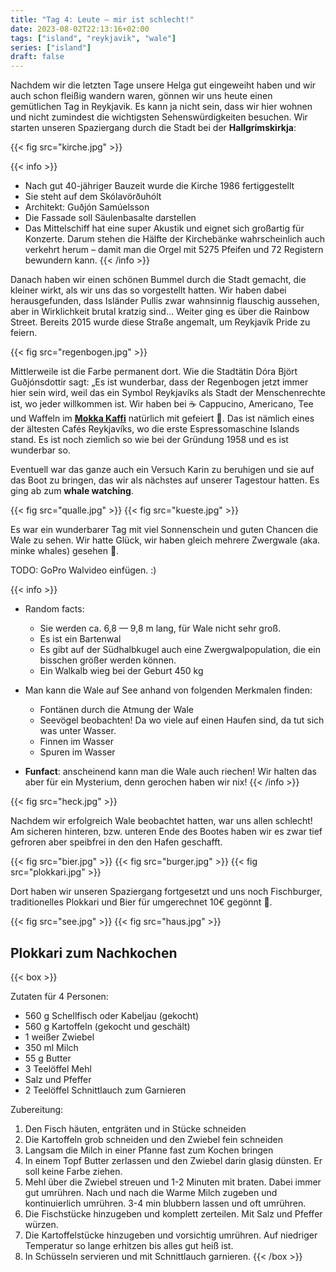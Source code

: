 ```yaml
---
title: "Tag 4: Leute — mir ist schlecht!"
date: 2023-08-02T22:13:16+02:00
tags: ["island", "reykjavik", "wale"]
series: ["island"]
draft: false
---
```


Nachdem wir die letzten Tage unsere Helga gut eingeweiht haben und wir
auch schon fleißig wandern waren, gönnen wir uns heute einen gemütlichen
Tag in Reykjavik. Es kann ja nicht sein, dass wir hier wohnen und nicht
zumindest die wichtigsten Sehenswürdigkeiten besuchen. Wir starten
unseren Spaziergang durch die Stadt bei der **Hallgrímskirkja**:

{{< fig src="kirche.jpg" >}}

{{< info >}}
-   Nach gut 40-jähriger Bauzeit wurde die Kirche 1986 fertiggestellt
-   Sie steht auf dem Skólavörðuhólt
-   Architekt: Guðjón Samúelsson
-   Die Fassade soll Säulenbasalte darstellen
-   Das Mittelschiff hat eine super Akustik und eignet sich großartig
    für Konzerte. Darum stehen die Hälfte der Kirchebänke wahrscheinlich
    auch verkehrt herum – damit man die Orgel mit 5275 Pfeifen und 72
    Registern bewundern kann.
{{< /info >}}

Danach haben wir einen schönen Bummel durch die Stadt gemacht, die
kleiner wirkt, als wir uns das so vorgestellt hatten. Wir haben dabei
herausgefunden, dass Isländer Pullis zwar wahnsinnig flauschig aussehen,
aber in Wirklichkeit brutal kratzig sind… Weiter ging es über die
Rainbow Street. Bereits 2015 wurde diese Straße angemalt, um Reykjavík
Pride zu feiern. 

{{< fig src="regenbogen.jpg" >}}

Mittlerweile ist die Farbe permanent dort. Wie die
Stadtätin Dóra Björt Guðjónsdottir sagt: „Es ist wunderbar, dass der
Regenbogen jetzt immer hier sein wird, weil das ein Symbol Reykjavíks
als Stadt der Menschenrechte ist, wo jeder willkommen ist. Wir haben bei
☕ Cappucino, Americano, Tee und Waffeln im [**Mokka Kaffi**](https://goo.gl/maps/GdU8M3hisUZ2wged6)
natürlich mit gefeiert 🥳. 
Das ist nämlich eines der ältesten Cafés
Reykjavíks, wo die erste Espressomaschine Islands stand. Es ist noch
ziemlich so wie bei der Gründung 1958 und es ist wunderbar so.

Eventuell war das ganze auch ein Versuch Karin zu beruhigen und sie auf
das Boot zu bringen, das wir als nächstes auf unserer Tagestour hatten.
Es ging ab zum **whale watching**. 

{{< fig src="qualle.jpg" >}}
{{< fig src="kueste.jpg" >}}

Es war ein wunderbarer Tag mit viel
Sonnenschein und guten Chancen die Wale zu sehen. Wir hatte Glück, wir haben gleich mehrere Zwergwale (aka. minke whales) gesehen 🐳.

TODO: GoPro Walvideo einfügen. :)

{{< info >}}

- Random facts:
    -   Sie werden ca. 6,8 — 9,8 m lang, für Wale nicht sehr groß.
    -   Es ist ein Bartenwal
    -   Es gibt auf der Südhalbkugel auch eine Zwergwalpopulation, die
        ein bisschen größer werden können.
    -   Ein Walkalb wieg bei der Geburt 450 kg

-   Man kann die Wale auf See anhand von folgenden Merkmalen finden:

    -   Fontänen durch die Atmung der Wale
    -   Seevögel beobachten! Da wo viele auf einen Haufen sind, da tut
        sich was unter Wasser.
    -   Finnen im Wasser
    -   Spuren im Wasser

-   **Funfact**: anscheinend kann man die Wale auch riechen! Wir halten das
    aber für ein Mysterium, denn gerochen haben wir nix!
{{< /info >}}

{{< fig src="heck.jpg" >}}

Nachdem wir erfolgreich Wale beobachtet hatten, war uns allen schlecht!
Am sicheren hinteren, bzw. unteren Ende des Bootes haben wir es zwar
tief gefroren aber speibfrei in den den Hafen geschafft.

{{< fig src="bier.jpg" >}}
{{< fig src="burger.jpg" >}}
{{< fig src="plokkari.jpg" >}}

Dort haben wir
unseren Spaziergang fortgesetzt und uns noch Fischburger, traditionelles
Plokkari und Bier für umgerechnet 10€ gegönnt 🤑.

{{< fig src="see.jpg" >}}
{{< fig src="haus.jpg" >}}

## Plokkari zum Nachkochen

{{< box >}}

Zutaten für 4 Personen:

-   560 g Schellfisch oder Kabeljau (gekocht)
-   560 g Kartoffeln (gekocht und geschält)
-   1 weißer Zwiebel
-   350 ml Milch
-   55 g Butter
-   3 Teelöffel Mehl
-   Salz und Pfeffer
-   2 Teelöffel Schnittlauch zum Garnieren

Zubereitung:

1.  Den Fisch häuten, entgräten und in Stücke schneiden
2.  Die Kartoffeln grob schneiden und den Zwiebel fein schneiden
3.  Langsam die Milch in einer Pfanne fast zum Kochen bringen
4.  In einem Topf Butter zerlassen und den Zwiebel darin glasig dünsten.
    Er soll keine Farbe ziehen.
5.  Mehl über die Zwiebel streuen und 1-2 Minuten mit braten. Dabei
    immer gut umrühren. Nach und nach die Warme Milch zugeben und
    kontinuierlich umrühren. 3-4 min blubbern lassen und oft umrühren.
6.  Die Fischstücke hinzugeben und komplett zerteilen. Mit Salz und
    Pfeffer würzen.
7.  Die Kartoffelstücke hinzugeben und vorsichtig umrühren. Auf
    niedriger Temperatur so lange erhitzen bis alles gut heiß ist.
8.  In Schüsseln servieren und mit Schnittlauch garnieren.
{{< /box >}}
